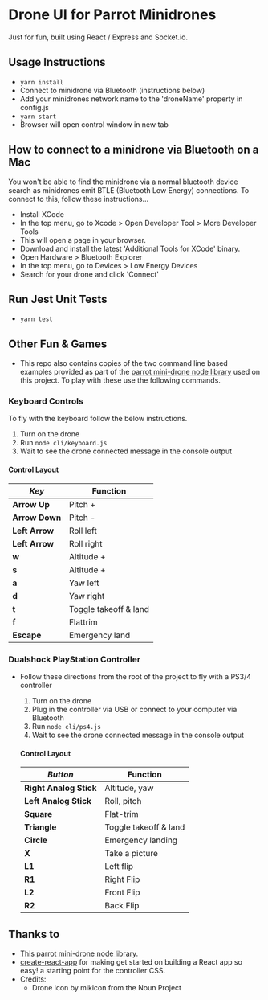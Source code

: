 # Drone UI for Parrot Minidrones
Just for fun, built using React / Express and Socket.io.

## Usage Instructions
- `yarn install`
- Connect to minidrone via Bluetooth (instructions below)
- Add your minidrones network name to the 'droneName' property in config.js
- `yarn start`
- Browser will open control window in new tab
## How to connect to a minidrone via Bluetooth on a Mac
You won't be able to find the minidrone via a normal bluetooth device search as minidrones emit BTLE (Bluetooth Low Energy) connections. To connect to this, follow these instructions...

- Install XCode
- In the top menu, go to Xcode > Open Developer Tool > More Developer Tools
- This will open a page in your browser.
- Download and install the latest 'Additional Tools for XCode' binary.
- Open Hardware > Bluetooth Explorer
- In the top menu, go to Devices > Low Energy Devices
- Search for your drone and click 'Connect'

## Run Jest Unit Tests
- `yarn test`

## Other Fun & Games
- This repo also contains copies of the two command line based examples provided as part of the [parrot mini-drone node library](https://github.com/fetherston/npm-parrot-minidrone) used on this project. To play with these use the following commands.

### Keyboard Controls
To fly with the keyboard follow the below instructions.

  1. Turn on the drone
  1. Run `node cli/keyboard.js`
  1. Wait to see the drone connected message in the console output

  #### Control Layout
  *Key* | Function
  --- | ---
  **Arrow Up** | Pitch +
  **Arrow Down** | Pitch -
  **Left Arrow** | Roll left
  **Left Arrow** | Roll right
  **w** | Altitude +
  **s** | Altitude +
  **a** | Yaw left
  **d** | Yaw right
  **t** | Toggle takeoff & land
  **f** | Flattrim
  **Escape** | Emergency land

### Dualshock PlayStation Controller
- Follow these directions from the root of the project to fly with a PS3/4 controller

  1. Turn on the drone
  1. Plug in the controller via USB or connect to your computer via Bluetooth
  1. Run `node cli/ps4.js`
  1. Wait to see the drone connected message in the console output

  #### Control Layout
  *Button* | Function
  --- | ---
  **Right Analog Stick** | Altitude, yaw
  **Left Analog Stick** | Roll, pitch
  **Square** | Flat-trim
  **Triangle** | Toggle takeoff & land
  **Circle** | Emergency landing
  **X** | Take a picture
  **L1** | Left flip
  **R1** | Right Flip
  **L2** | Front Flip
  **R2** | Back Flip

## Thanks to
- [This parrot mini-drone node library](https://github.com/fetherston/npm-parrot-minidrone).
- [create-react-app](https://facebook.github.io/react/blog/2016/07/22/create-apps-with-no-configuration.html) for making get started on building a React app so easy! a starting point for the controller CSS.
- Credits:
  - Drone icon by mikicon from the Noun Project
